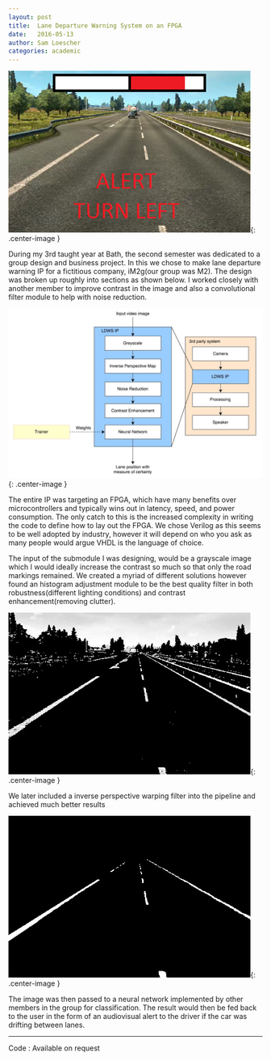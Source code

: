 ```yaml
---
layout: post
title:  Lane Departure Warning System on an FPGA
date:   2016-05-13
author: Sam Loescher
categories: academic
---
```


![Example](/images/ldws/example.jpg){: .center-image }

During my 3rd taught year at Bath, the second semester was dedicated to a group design and business project. In this we chose to make lane departure warning IP for a fictitious company, iM2g(our group was M2). The design was broken up roughly into sections as shown below. I worked closely with another member to improve contrast in the image and also a convolutional filter module to help with noise reduction.

![Flow](/images/ldws/flow.jpg){: .center-image }

The entire IP was targeting an FPGA, which have many benefits over microcontrollers and typically wins out in latency, speed, and power consumption. The only catch to this is the increased complexity in writing the code to define how to lay out the FPGA. We chose Verilog as this seems to be well adopted by industry, however it will depend on who you ask as many people would argue VHDL is the language of choice.

The input of the submodule I was designing, would be a grayscale image which I would ideally increase the contrast so much so that only the road markings remained. We created a myriad of different solutions however found an histogram adjustment module to be the best quality filter in both robustness(different lighting conditions) and contrast enhancement(removing clutter).

![Flow](/images/ldws/histogram_adjustment.jpg){: .center-image }

We later included a inverse perspective warping filter into the pipeline and achieved much better results

![Flow](/images/ldws/ideal_out.jpg){: .center-image }

The image was then passed to a neural network implemented by other members in the group for classification. The result would then be fed back to the user in the form of an audiovisual alert to the driver if the car was drifting between lanes.

___

Code : Available on request